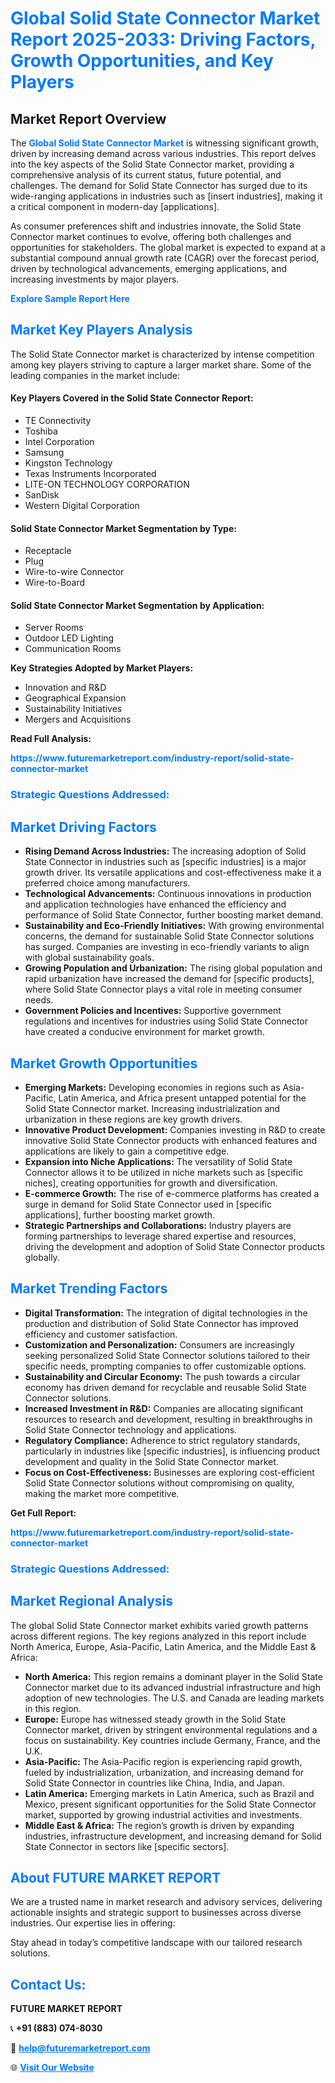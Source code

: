 <h1 style="color: #007BFF;">Global Solid State Connector Market Report 2025-2033: Driving Factors, Growth Opportunities, and Key Players</h1>

<section id="overview">
<h2>Market Report Overview</h2>
<p>The <a href="https://www.futuremarketreport.com/industry-report/solid-state-connector-market" style="color: #007BFF; text-decoration: none;"><strong>Global Solid State Connector Market</strong></a> is witnessing significant growth, driven by increasing demand across various industries. This report delves into the key aspects of the Solid State Connector market, providing a comprehensive analysis of its current status, future potential, and challenges. The demand for Solid State Connector has surged due to its wide-ranging applications in industries such as [insert industries], making it a critical component in modern-day [applications].</p>
<p>As consumer preferences shift and industries innovate, the Solid State Connector market continues to evolve, offering both challenges and opportunities for stakeholders. The global market is expected to expand at a substantial compound annual growth rate (CAGR) over the forecast period, driven by technological advancements, emerging applications, and increasing investments by major players.</p>
</section>

<section id="overview">
<p><a href="https://www.futuremarketreport.com/request-sample/reportId=82255" style="color: #007BFF; text-decoration: none;"><strong>Explore Sample Report Here</strong></a></p>
</section>

<section id="key-players">
<h2 style="color: #007BFF;">Market Key Players Analysis</h2>
<p>The Solid State Connector market is characterized by intense competition among key players striving to capture a larger market share. Some of the leading companies in the market include:</p>
<h4>Key Players Covered in the Solid State Connector Report:</h4>
<ul><li>TE Connectivity</li><li>Toshiba</li><li>Intel Corporation</li><li>Samsung</li><li>Kingston Technology</li><li>Texas Instruments Incorporated</li><li>LITE-ON TECHNOLOGY CORPORATION</li><li>SanDisk</li><li>Western Digital Corporation</li></ul>
<h4>Solid State Connector Market Segmentation by Type:</h4>
<ul><li>Receptacle</li><li>Plug</li><li>Wire-to-wire Connector</li><li>Wire-to-Board</li></ul>

<h4>Solid State Connector Market Segmentation by Application:</h4>
<ul><li>Server Rooms</li><li>Outdoor LED Lighting</li><li>Communication Rooms</li></ul>
<p><strong>Key Strategies Adopted by Market Players:</strong></p>
<ul>
<li>Innovation and R&D</li>
<li>Geographical Expansion</li>
<li>Sustainability Initiatives</li>
<li>Mergers and Acquisitions</li>
</ul>
</section>

<section>
<p><strong>Read Full Analysis: </strong></p><a href="https://www.futuremarketreport.com/industry-report/solid-state-connector-market" style="color: #007BFF; text-decoration: none;"><strong>https://www.futuremarketreport.com/industry-report/solid-state-connector-market</strong></a>
<h3 style="color: #007BFF;">Strategic Questions Addressed:</h3>
</section>

<section id="driving-factors">
<h2 style="color: #007BFF;">Market Driving Factors</h2>
<ul>
<li><strong>Rising Demand Across Industries:</strong> The increasing adoption of Solid State Connector in industries such as [specific industries] is a major growth driver. Its versatile applications and cost-effectiveness make it a preferred choice among manufacturers.</li>
<li><strong>Technological Advancements:</strong> Continuous innovations in production and application technologies have enhanced the efficiency and performance of Solid State Connector, further boosting market demand.</li>
<li><strong>Sustainability and Eco-Friendly Initiatives:</strong> With growing environmental concerns, the demand for sustainable Solid State Connector solutions has surged. Companies are investing in eco-friendly variants to align with global sustainability goals.</li>
<li><strong>Growing Population and Urbanization:</strong> The rising global population and rapid urbanization have increased the demand for [specific products], where Solid State Connector plays a vital role in meeting consumer needs.</li>
<li><strong>Government Policies and Incentives:</strong> Supportive government regulations and incentives for industries using Solid State Connector have created a conducive environment for market growth.</li>
</ul>
</section>

<section id="growth-opportunities">
<h2 style="color: #007BFF;">Market Growth Opportunities</h2>
<ul>
<li><strong>Emerging Markets:</strong> Developing economies in regions such as Asia-Pacific, Latin America, and Africa present untapped potential for the Solid State Connector market. Increasing industrialization and urbanization in these regions are key growth drivers.</li>
<li><strong>Innovative Product Development:</strong> Companies investing in R&D to create innovative Solid State Connector products with enhanced features and applications are likely to gain a competitive edge.</li>
<li><strong>Expansion into Niche Applications:</strong> The versatility of Solid State Connector allows it to be utilized in niche markets such as [specific niches], creating opportunities for growth and diversification.</li>
<li><strong>E-commerce Growth:</strong> The rise of e-commerce platforms has created a surge in demand for Solid State Connector used in [specific applications], further boosting market growth.</li>
<li><strong>Strategic Partnerships and Collaborations:</strong> Industry players are forming partnerships to leverage shared expertise and resources, driving the development and adoption of Solid State Connector products globally.</li>
</ul>
</section>

<section id="trending-factors">
<h2 style="color: #007BFF;">Market Trending Factors</h2>
<ul>
<li><strong>Digital Transformation:</strong> The integration of digital technologies in the production and distribution of Solid State Connector has improved efficiency and customer satisfaction.</li>
<li><strong>Customization and Personalization:</strong> Consumers are increasingly seeking personalized Solid State Connector solutions tailored to their specific needs, prompting companies to offer customizable options.</li>
<li><strong>Sustainability and Circular Economy:</strong> The push towards a circular economy has driven demand for recyclable and reusable Solid State Connector solutions.</li>
<li><strong>Increased Investment in R&D:</strong> Companies are allocating significant resources to research and development, resulting in breakthroughs in Solid State Connector technology and applications.</li>
<li><strong>Regulatory Compliance:</strong> Adherence to strict regulatory standards, particularly in industries like [specific industries], is influencing product development and quality in the Solid State Connector market.</li>
<li><strong>Focus on Cost-Effectiveness:</strong> Businesses are exploring cost-efficient Solid State Connector solutions without compromising on quality, making the market more competitive.</li>
</ul>
</section>

<section>
<p><strong>Get Full Report: </strong></p><a href="https://www.futuremarketreport.com/industry-report/solid-state-connector-market" style="color: #007BFF; text-decoration: none;"><strong>https://www.futuremarketreport.com/industry-report/solid-state-connector-market</strong></a>
<h3 style="color: #007BFF;">Strategic Questions Addressed:</h3>
</section>


<section id="regional-analysis">
<h2 style="color: #007BFF;">Market Regional Analysis</h2>
<p>The global Solid State Connector market exhibits varied growth patterns across different regions. The key regions analyzed in this report include North America, Europe, Asia-Pacific, Latin America, and the Middle East & Africa:</p>
<ul>
<li><strong>North America:</strong> This region remains a dominant player in the Solid State Connector market due to its advanced industrial infrastructure and high adoption of new technologies. The U.S. and Canada are leading markets in this region.</li>
<li><strong>Europe:</strong> Europe has witnessed steady growth in the Solid State Connector market, driven by stringent environmental regulations and a focus on sustainability. Key countries include Germany, France, and the U.K.</li>
<li><strong>Asia-Pacific:</strong> The Asia-Pacific region is experiencing rapid growth, fueled by industrialization, urbanization, and increasing demand for Solid State Connector in countries like China, India, and Japan.</li>
<li><strong>Latin America:</strong> Emerging markets in Latin America, such as Brazil and Mexico, present significant opportunities for the Solid State Connector market, supported by growing industrial activities and investments.</li>
<li><strong>Middle East & Africa:</strong> The region’s growth is driven by expanding industries, infrastructure development, and increasing demand for Solid State Connector in sectors like [specific sectors].</li>
</ul>
</section>

<footer>
<h2 style="color: #007BFF;">About FUTURE MARKET REPORT</h2>
<p>We are a trusted name in market research and advisory services, delivering actionable insights and strategic support to businesses across diverse industries. Our expertise lies in offering:</p>

<p>Stay ahead in today’s competitive landscape with our tailored research solutions.</p>

<h2 style="color: #007BFF;">Contact Us:</h2>
<p><strong>FUTURE MARKET REPORT</strong></p>
<p>📞 <strong>+91 (883) 074-8030</strong></p>
<p>📧 <strong><a href="mailto:help@futuremarketreport.com" style="color: #007BFF;">help@futuremarketreport.com</a></strong></p>
<p>🌐 <strong><a href="https://www.futuremarketreport.com/" style="color: #007BFF;">Visit Our Website</a></strong></p>
</footer>